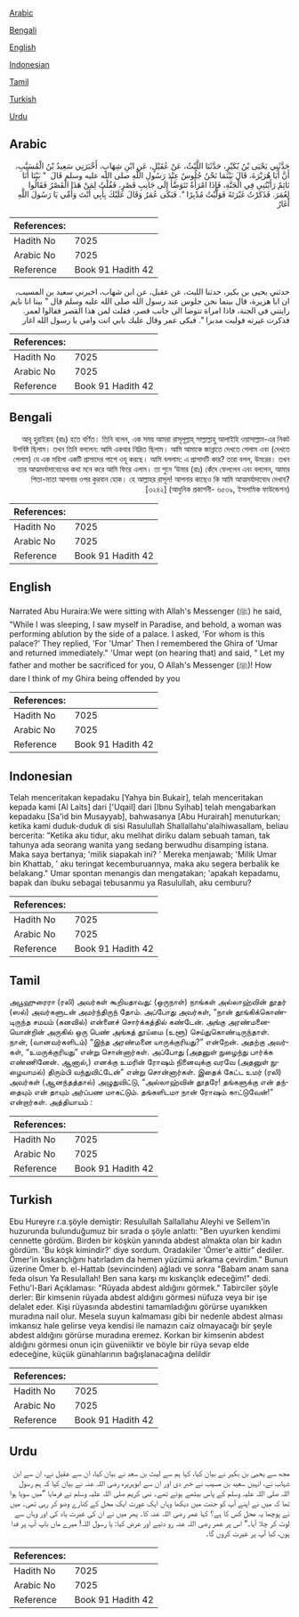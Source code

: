 [Arabic](#arabic)

[Bengali](#bengali)

[English](#english)

[Indonesian](#indonesian)

[Tamil](#tamil)

[Turkish](#turkish)

[Urdu](#urdu)

## Arabic


<div dir="rtl" lang="ar" style={{fontSize:'larger',backgroundColor:'#f8f9fa',padding:20}}>
حَدَّثَنِي يَحْيَى بْنُ بُكَيْرٍ، حَدَّثَنَا اللَّيْثُ، عَنْ عُقَيْلٍ، عَنِ ابْنِ شِهَابٍ، أَخْبَرَنِي سَعِيدُ بْنُ الْمُسَيَّبِ، أَنَّ أَبَا هُرَيْرَةَ، قَالَ بَيْنَمَا نَحْنُ جُلُوسٌ عِنْدَ رَسُولِ اللَّهِ صلى الله عليه وسلم قَالَ ‏ "‏ بَيْنَا أَنَا نَائِمٌ رَأَيْتُنِي فِي الْجَنَّةِ، فَإِذَا امْرَأَةٌ تَتَوَضَّأُ إِلَى جَانِبِ قَصْرٍ، فَقُلْتُ لِمَنْ هَذَا الْقَصْرُ فَقَالُوا لِعُمَرَ‏.‏ فَذَكَرْتُ غَيْرَتَهُ فَوَلَّيْتُ مُدْبِرًا ‏"‏‏.‏ فَبَكَى عُمَرُ وَقَالَ عَلَيْكَ بِأَبِي أَنْتَ وَأُمِّي يَا رَسُولَ اللَّهِ أَغَارُ
</div>
<div style={{backgroundColor:'#f8f9fa',padding:20, marginBottom: 10}}><table> <thead> <tr> <th>References:</th> <th></th> </tr> </thead> <tbody><tr><td>Hadith No</td><td>7025</td></tr><tr><td>Arabic No</td><td>7025</td></tr><tr><td>Reference</td><td>Book 91 Hadith 42</td></tr></tbody></table></div>


<div dir="rtl" lang="ar" style={{fontSize:'larger',backgroundColor:'#f8f9fa',padding:20}}>
حدثني يحيى بن بكير، حدثنا الليث، عن عقيل، عن ابن شهاب، اخبرني سعيد بن المسيب، ان ابا هريرة، قال بينما نحن جلوس عند رسول الله صلى الله عليه وسلم قال " بينا انا نايم رايتني في الجنة، فاذا امراة تتوضا الى جانب قصر، فقلت لمن هذا القصر فقالوا لعمر. فذكرت غيرته فوليت مدبرا ". فبكى عمر وقال عليك بابي انت وامي يا رسول الله اغار
</div>
<div style={{backgroundColor:'#f8f9fa',padding:20, marginBottom: 10}}><table> <thead> <tr> <th>References:</th> <th></th> </tr> </thead> <tbody><tr><td>Hadith No</td><td>7025</td></tr><tr><td>Arabic No</td><td>7025</td></tr><tr><td>Reference</td><td>Book 91 Hadith 42</td></tr></tbody></table></div>

## Bengali


<div dir="rtl" lang="bn" style={{fontSize:'larger',backgroundColor:'#f8f9fa',padding:20}}>
আবূ হুরাইরাহ (রাঃ) হতে বর্ণিত। তিনি বলেন, এক সময় আমরা রাসূলূল্লাহ্ সাল্লাল্লাহু আলাইহি ওয়াসাল্লাম-এর নিকট উপবিষ্ট ছিলাম। তখন তিনি বললেন: আমি একবার নিদ্রিত ছিলাম। আমি আমাকে জান্নাতে দেখতে পেলাম এবং (দেখতে পেলাম) যে এক মহিলা একটি প্রাসাদের পাশে ওযূ করছে। আমি বললাম: এ প্রাসাদটি কার? তারা বলল, উমরের। তখন তার আত্মমর্যাদাবোধের কথা মনে করে আমি ফিরে এলাম। তা শুনে ‘উমার (রাঃ) কেঁদে ফেললেন এবং বললেন, আমার পিতা-মাতা আপনার ওপর কুরবান হোক। হে আল্লাহর রাসূল! আপনার কাছেও কি আমি আত্মমর্যাদাবোধ দেখাব? [৩২৪২] (আধুনিক প্রকাশনী- ৬৫৩৯, ইসলামিক ফাউন্ডেশন)
</div>
<div style={{backgroundColor:'#f8f9fa',padding:20, marginBottom: 10}}><table> <thead> <tr> <th>References:</th> <th></th> </tr> </thead> <tbody><tr><td>Hadith No</td><td>7025</td></tr><tr><td>Arabic No</td><td>7025</td></tr><tr><td>Reference</td><td>Book 91 Hadith 42</td></tr></tbody></table></div>

## English


<div dir="ltr" lang="en" style={{fontSize:'larger',backgroundColor:'#f8f9fa',padding:20}}>
Narrated Abu Huraira:We were sitting with Allah's Messenger (ﷺ) he said, "While I was sleeping, I saw myself in Paradise, and behold, a woman was performing ablution by the side of a palace. I asked, 'For whom is this palace?' They replied, 'For 'Umar' Then I remembered the Ghira of 'Umar and returned immediately." 'Umar wept (on hearing that) and said, " Let my father and mother be sacrificed for you, O Allah's Messenger (ﷺ)! How dare I think of my Ghira being offended by you
</div>
<div style={{backgroundColor:'#f8f9fa',padding:20, marginBottom: 10}}><table> <thead> <tr> <th>References:</th> <th></th> </tr> </thead> <tbody><tr><td>Hadith No</td><td>7025</td></tr><tr><td>Arabic No</td><td>7025</td></tr><tr><td>Reference</td><td>Book 91 Hadith 42</td></tr></tbody></table></div>

## Indonesian


<div dir="ltr" lang="id" style={{fontSize:'larger',backgroundColor:'#f8f9fa',padding:20}}>
Telah menceritakan kepadaku [Yahya bin Bukair], telah menceritakan kepada kami [Al Laits] dari ['Uqail] dari [Ibnu Syihab] telah mengabarkan kepadaku [Sa'id bin Musayyab], bahwasanya [Abu Hurairah] menuturkan; ketika kami duduk-duduk di sisi Rasulullah Shallallahu'alaihiwasallam, beliau bercerita: "Ketika aku tidur, aku melihat diriku dalam sebuah taman, tak tahunya ada seorang wanita yang sedang berwudhu disamping istana. Maka saya bertanya; 'milik siapakah ini? ' Mereka menjawab; 'Milik Umar bin Khattab, ' aku teringat kecemburuannya, maka aku segera berbalik ke belakang." Umar spontan menangis dan mengatakan; 'apakah kepadamu, bapak dan ibuku sebagai tebusanmu ya Rasulullah, aku cemburu?
</div>
<div style={{backgroundColor:'#f8f9fa',padding:20, marginBottom: 10}}><table> <thead> <tr> <th>References:</th> <th></th> </tr> </thead> <tbody><tr><td>Hadith No</td><td>7025</td></tr><tr><td>Arabic No</td><td>7025</td></tr><tr><td>Reference</td><td>Book 91 Hadith 42</td></tr></tbody></table></div>

## Tamil


<div dir="ltr" lang="ta" style={{fontSize:'larger',backgroundColor:'#f8f9fa',padding:20}}>
அபூஹுரைரா (ரலி) அவர்கள் கூறியதாவது: (ஒருநாள்) நாங்கள் அல்லாஹ்வின் தூதர் (ஸல்) அவர்களுடன் அமர்ந்திருந் தோம். அப்போது அவர்கள், “நான் தூங்கிக்கொண்டிருந்த சமயம் (கனவில்) என்னைச் சொர்க்கத்தில் கண்டேன். அங்கு அரண்மனையொன்றின் அருகில் ஒரு பெண் அங்கத் தூய்மை (உளூ) செய்துகொண்டிருந்தாள். நான், (வானவர்களிடம்) “இந்த அரண்மனை யாருக்குரியது?” என்றேன். அதற்கு அவர்கள், “உமருக்குரியது” என்று சொன்னார்கள். அப்போது (அதனுள் நுழைந்து பார்க்க எண்ணினேன். ஆனால்,) எனக்கு உமரின் ரோஷம் நினைவுக்கு வரவே (அதனுள் நுழையாமல்) திரும்பி வந்துவிட்டேன்” என்று சொன்னார்கள். இதைக் கேட்ட உமர் (ரலி) அவர்கள் (ஆனந்தத்தால்) அழுதுவிட்டு, “அல்லாஹ்வின் தூதரே! தங்களுக்கு என் தந்தையும் என் தாயும் அர்ப்பண மாகட்டும். தங்களிடமா நான் ரோஷம் காட்டுவேன்!” என்றார்கள். அத்தியாயம் :
</div>
<div style={{backgroundColor:'#f8f9fa',padding:20, marginBottom: 10}}><table> <thead> <tr> <th>References:</th> <th></th> </tr> </thead> <tbody><tr><td>Hadith No</td><td>7025</td></tr><tr><td>Arabic No</td><td>7025</td></tr><tr><td>Reference</td><td>Book 91 Hadith 42</td></tr></tbody></table></div>

## Turkish


<div dir="ltr" lang="tr" style={{fontSize:'larger',backgroundColor:'#f8f9fa',padding:20}}>
Ebu Hureyre r.a.şöyle demiştir: Resulullah Sallallahu Aleyhi ve Sellem'in huzurunda bulunduğumuz bir sırada o şöyle anlattı: "Ben uyurken kendimi cennette gördüm. Birden bir köşkün yanında abdest almakta olan bir kadın gördüm. 'Bu köşk kimindir?' diye sordum. Oradakiler 'Ömer'e aittir" dediler. Ömer'in kıskançlığını hatırladım da hemen yüzümü arkama çevirdim." Bunun üzerine Ömer b. el-Hattab (sevincinden) ağladı ve sonra "Babam anam sana feda olsun Ya Resulallah! Ben sana karşı mı kıskançlık edeceğim!" dedi. Fethu'l-Bari Açıklaması: "Rüyada abdest aldığını görmek." Tabirciler şöyle derler: Bir kimsenin rüyada abdest aldığını görmesi nüfuza veya bir işe delalet eder. Kişi rüyasında abdestini tamamladığını görürse uyanıkken muradına nail olur. Mesela suyun kalmaması gibi bir nedenle abdest alması imkansız hale geIirse veya kendisi ile namazın caiz olmayacağı bir şeyle abdest aldığını görürse muradına eremez. Korkan bir kimsenin abdest aldığını görmesi onun için güveniiktir ve böyle bir rüya sevap elde edeceğine, küçük günahlarının bağışlanacağına delildir
</div>
<div style={{backgroundColor:'#f8f9fa',padding:20, marginBottom: 10}}><table> <thead> <tr> <th>References:</th> <th></th> </tr> </thead> <tbody><tr><td>Hadith No</td><td>7025</td></tr><tr><td>Arabic No</td><td>7025</td></tr><tr><td>Reference</td><td>Book 91 Hadith 42</td></tr></tbody></table></div>

## Urdu


<div dir="rtl" lang="ur" style={{fontSize:'larger',backgroundColor:'#f8f9fa',padding:20}}>
مجھ سے یحییٰ بن بکیر نے بیان کیا، کہا ہم سے لیث بن سعد نے بیان کیا، ان سے عقیل نے، ان سے ابن شہاب نے، انہیں سعید بن مسیب نے خبر دی اور ان سے ابوہریرہ رضی اللہ عنہ نے بیان کیا کہ ہم رسول اللہ صلی اللہ علیہ وسلم کے پاس بیٹھے ہوئے تھے۔ نبی کریم صلی اللہ علیہ وسلم نے فرمایا ”میں سویا ہوا تھا کہ میں نے اپنے آپ کو جنت میں دیکھا وہاں ایک عورت ایک محل کے کنارے وضو کر رہی تھی۔ میں نے پوچھا یہ محل کس کا ہے؟ کہا عمر رضی اللہ عنہ کا۔ پھر میں نے ان کی غیرت یاد کی اور وہاں سے لوٹ کر چلا آیا۔“ اس پر عمر رضی اللہ عنہ رو دئیے اور عرض کیا: یا رسول اللہ! میرے ماں باپ آپ پر فدا ہوں، کیا آپ پر غیرت کروں گا۔
</div>
<div style={{backgroundColor:'#f8f9fa',padding:20, marginBottom: 10}}><table> <thead> <tr> <th>References:</th> <th></th> </tr> </thead> <tbody><tr><td>Hadith No</td><td>7025</td></tr><tr><td>Arabic No</td><td>7025</td></tr><tr><td>Reference</td><td>Book 91 Hadith 42</td></tr></tbody></table></div>
